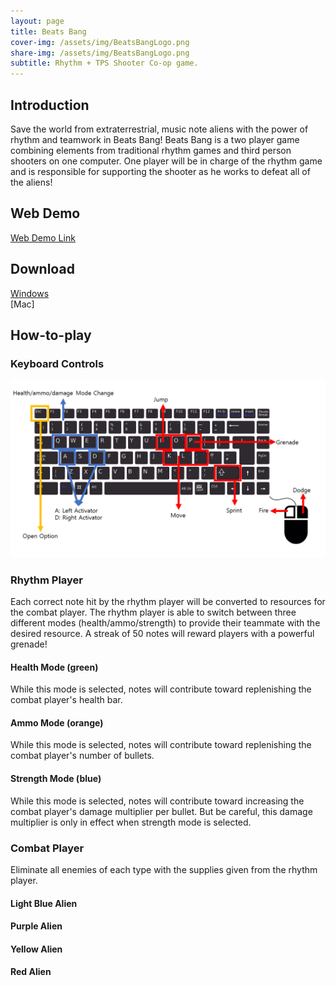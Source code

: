 ```yaml
---
layout: page
title: Beats Bang
cover-img: /assets/img/BeatsBangLogo.png
share-img: /assets/img/BeatsBangLogo.png
subtitle: Rhythm + TPS Shooter Co-op game.
---
```


## Introduction
Save the world from extraterrestrial, music note aliens with the power of rhythm and teamwork in Beats Bang! Beats Bang is a two player game combining elements from traditional rhythm games and third person shooters on one computer. One player will be in charge of the rhythm game and is responsible for supporting the shooter as he works to defeat all of the aliens! 

## Web Demo
[Web Demo Link](https://uhm-triplet.github.io/Web/index)

## Download
[Windows](https://drive.google.com/file/d/1aHPHHQnGQ-lkobXxp5XztXxD8QSbJTG9/view?usp=sharing)     
[Mac]


## How-to-play

### Keyboard Controls
![instruction](./assets/img/instruction.PNG)

### Rhythm Player
Each correct note hit by the rhythm player will be converted to resources for the combat player. The rhythm player is able to switch between three different modes (health/ammo/strength) to provide their teammate with the desired resource. A streak of 50 notes will reward players with a powerful grenade!

#### Health Mode (green)
While this mode is selected, notes will contribute toward replenishing the combat player's health bar. 

#### Ammo Mode (orange)
While this mode is selected, notes will contribute toward replenishing the combat player's number of bullets.

#### Strength Mode (blue)
While this mode is selected, notes will contribute toward increasing the combat player's damage multiplier per bullet. But be careful, this damage multiplier is only in effect when strength mode is selected. 

### Combat Player
Eliminate all enemies of each type with the supplies given from the rhythm player.

#### Light Blue Alien

#### Purple Alien

#### Yellow Alien

#### Red Alien


